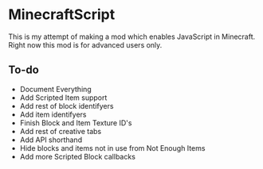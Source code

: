 MinecraftScript
===============

This is my attempt of making a mod which enables JavaScript in Minecraft.
Right now this mod is for advanced users only.

To-do
-----
- Document Everything
- Add Scripted Item support
- Add rest of block identifyers
- Add item identifyers
- Finish Block and Item Texture ID's
- Add rest of creative tabs
- Add API shorthand
- Hide blocks and items not in use from Not Enough Items
- Add more Scripted Block callbacks